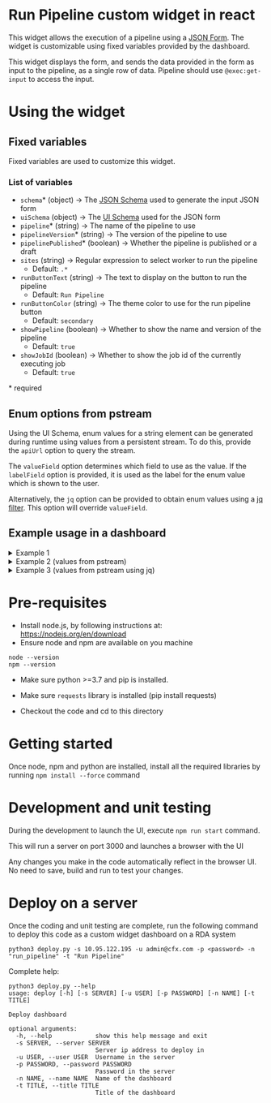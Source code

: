 # Run Pipeline custom widget in react
This widget allows the execution of a pipeline using a [JSON Form](https://jsonforms.io). The widget is 
customizable using fixed variables provided by the dashboard.

This widget displays the form, and sends the data provided in the form as input to the pipeline, as a single row of data. Pipeline should use `@exec:get-input` to access the input.

# Using the widget
## Fixed variables
Fixed variables are used to customize this widget. 

### List of variables
- `schema`* (object) &rarr; The [JSON Schema](https://json-schema.org/) used to generate the input JSON form
- `uiSchema` (object) &rarr; The [UI Schema](https://jsonforms.io/docs/uischema/) used for the JSON form
- `pipeline`* (string) &rarr; The name of the pipeline to use
- `pipelineVersion`* (string) &rarr; The version of the pipeline to use
- `pipelinePublished`* (boolean) &rarr; Whether the pipeline is published or a draft
- `sites` (string) &rarr; Regular expression to select worker to run the pipeline
  - Default: `.*`
- `runButtonText` (string) &rarr; The text to display on the button to run the pipeline
  - Default: `Run Pipeline`
- `runButtonColor` (string) &rarr; The theme color to use for the run pipeline button
  - Default: `secondary`
- `showPipeline` (boolean) &rarr; Whether to show the name and version of the pipeline
  - Default: `true`
- `showJobId` (boolean) &rarr; Whether to show the job id of the currently executing job
  - Default: `true`

\* required

## Enum options from pstream
Using the UI Schema, enum values for a string element can be generated during runtime using
values from a persistent stream. To do this, provide the `apiUrl` option to query the stream.

The `valueField` option determines which field to use as the value. If the `labelField` option
is provided, it is used as the label for the enum value which is shown to the user.

Alternatively, the `jq` option can be provided to obtain enum values using a [jq filter](https://jqlang.org/).
This option will override `valueField`.

## Example usage in a dashboard

<details>
<summary>Example 1</summary>
```json
{
  "title": "Run Pipeline",
  "widget_type": "custom_widget",
  "widget_implementation": "run_pipeline/run_pipeline",
  "min_width": 6,
  "max_width": 12,
  "height": 8,
  "fixed_variables": {
    "schema": {
      "type": "object",
      "properties": {
        "test1": {
          "type": "string",
          "title": "Test 1"
        },
        "test2": {
          "type": "string",
          "title": "Test 2"
        },
        "enum_test": {
          "title": "Enum Test",
          "type": "string",
          "enum": [
            "Min",
            "Max",
            "Avg",
            "Sum",
            "Cardinality"
          ]
        },
        "num_test": {
          "type": "number",
          "title": "Any Number"
        }
      },
      "required": [
        "test1",
        "num_test"
      ]
    },
    "pipeline": "simple-pipeline-save-dataset",
    "pipelineVersion": "1.1.0.0",
    "pipelinePublished": false
  }
}
```
</details>

<details>
<summary>Example 2 (values from pstream)</summary>
```json
{
  "title": "Run Pipeline",
  "widget_type": "custom_widget",
  "widget_implementation": "run_pipeline/run_pipeline",
  "min_width": 6,
  "max_width": 12,
  "height": 8,
  "fixed_variables": {
    "schema": {
      "type": "object",
      "properties": {
        "test1": {
          "type": "string",
          "title": "Test 1"
        }
      },
      "required": [
        "test1"
      ]
    },
    "uiSchema": {
      "type": "VerticalLayout",
      "elements": [
        {
          "type": "Control",
          "scope": "#/properties/test1",
          "options": {
            "apiUrl": "/api/v2/pstreams/pstream/my_pstream/data?offset=0&limit=100",
            "labelField": "Name",
            "valueField": "Timestamp"
          }
        }
      ]
    },
    "pipeline": "simple-pipeline-save-dataset",
    "pipelineVersion": "1.1.0.0",
    "pipelinePublished": false
  }
}
```
</details>

<details>
<summary>Example 3 (values from pstream using jq)</summary>
```json
{
  "title": "Run Pipeline",
  "widget_type": "custom_widget",
  "widget_implementation": "run_pipeline/run_pipeline",
  "min_width": 6,
  "max_width": 12,
  "height": 8,
  "fixed_variables": {
    "schema": {
      "type": "object",
      "properties": {
        "test1": {
          "type": "string",
          "title": "Test 1"
        }
      },
      "required": [
        "test1"
      ]
    },
    "uiSchema": {
      "type": "VerticalLayout",
      "elements": [
        {
          "type": "Control",
          "scope": "#/properties/test1",
          "options": {
            "apiUrl": "/api/v2/pstreams/pstream/my_pstream/data?offset=0&limit=100",
            "jq": ".Name"
          }
        }
      ]
    },
    "pipeline": "simple-pipeline-save-dataset",
    "pipelineVersion": "1.1.0.0",
    "pipelinePublished": false
  }
}
```
</details>

# Pre-requisites
* Install node.js, by following instructions at: https://nodejs.org/en/download
* Ensure node and npm are available on you machine 
```
node --version
npm --version
```

* Make sure python >=3.7 and pip is installed.
* Make sure `requests` library is installed (pip install requests)

* Checkout the code and cd to this directory

# Getting started
Once node, npm and python are installed, install all the required libraries by running
`npm install --force` command

# Development and unit testing
During the development to launch the UI, execute `npm run start` command.


This will run a server on port 3000 and launches a browser with the UI

Any changes you make in the code automatically reflect in the browser UI. No need to save, build and run to test your changes.

# Deploy on a server
Once the coding and unit testing are complete, run the following command to deploy this code as a custom widget dashboard on a RDA system

```
python3 deploy.py -s 10.95.122.195 -u admin@cfx.com -p <password> -n "run_pipeline" -t "Run Pipeline"
```

Complete help: 
```
python3 deploy.py --help
usage: deploy [-h] [-s SERVER] [-u USER] [-p PASSWORD] [-n NAME] [-t TITLE]

Deploy dashboard

optional arguments:
  -h, --help            show this help message and exit
  -s SERVER, --server SERVER
                        Server ip address to deploy in
  -u USER, --user USER  Username in the server
  -p PASSWORD, --password PASSWORD
                        Password in the server
  -n NAME, --name NAME  Name of the dashboard
  -t TITLE, --title TITLE
                        Title of the dashboard
```

